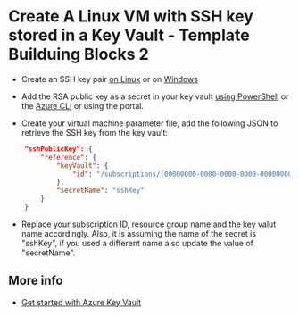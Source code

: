 # Create A Linux VM with SSH key stored in a Key Vault - Template Builduing Blocks 2

- Create an SSH key pair [on Linux](https://docs.microsoft.com/en-us/azure/virtual-machines/linux/mac-create-ssh-keys) or on [Windows](https://docs.microsoft.com/en-us/azure/virtual-machines/linux/ssh-from-windows)

- Add the RSA public key as a secret in your key vault [using PowerShell](https://docs.microsoft.com/en-us/azure/key-vault/key-vault-get-started#add) or the [Azure CLI](https://docs.microsoft.com/en-us/azure/key-vault/key-vault-manage-with-cli#add-a-key-or-secret-to-the-key-vault)
or using the portal.

- Create your virtual machine parameter file, add the following JSON to retrieve the SSH key from the key vault:

```JSON
    "sshPublicKey": {
        "reference": {
            "keyVault": {
                "id": "/subscriptions/[00000000-0000-0000-0000-000000000000]/resourcegroups/[resource-group-name]/providers/Microsoft.KeyVault/vaults/[kv-name]"
            },
            "secretName": "sshKey"
        }
    }
```

- Replace your subscription ID, resource group name and the key valut name accordingly. Also, it is assuming the name of the secret is "sshKey", if you used a different name also update the value of "secretName".

## More info 
- [Get started with Azure Key Vault](https://docs.microsoft.com/en-us/azure/key-vault/key-vault-get-started)